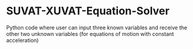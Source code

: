 # SUVAT-XUVAT-Equation-Solver
Python code where user can input three known variables and receive the other two unknown variables (for equations of motion with constant acceleration)
